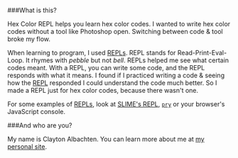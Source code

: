 ###What is this? 

Hex Color REPL helps you learn hex color codes. I wanted to write hex color codes without a tool like Photoshop open. Switching between code & tool broke my flow. 

When learning to program, I used [REPLs][REPL]. REPL stands for Read-Print-Eval-Loop. It rhymes with <i>pebble</i> but not <i>bell</i>. REPLs helped me see what certain codes meant. With a REPL, you can write some code, and the REPL responds with what it means. I found if I practiced writing a code & seeing how the [REPL][] responded I could understand the code much better.  So I made a REPL just for hex color codes, because there wasn't one. 

For some examples of [REPLs][REPL], look at [SLIME's REPL][SLIME], [`pry`][pry] or your browser's JavaScript console. 

###And who are you?

My name is Clayton Albachten. You can learn more about me at [my personal site][clayreed].

[clayreed]: http://claytonalbachten.com "Clayton's personal site"
[REPL]: http://en.wikipedia.org/wiki/Read%E2%80%93eval%E2%80%93print_loop "Wikipedia article for REPLs"
[SLIME]: http://common-lisp.net/project/slime/ "Offical page for SLIME"
[pry]: http://pryrepl.org/ "Offical page for pry"